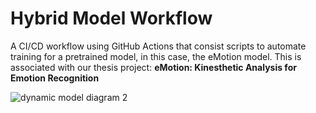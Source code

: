 # Hybrid Model Workflow

A CI/CD workflow using GitHub Actions that consist scripts to automate training for a pretrained model, in this case, the eMotion model. This is associated with our thesis project: **eMotion: Kinesthetic Analysis for Emotion Recognition**

![dynamic model diagram 2](https://github.com/user-attachments/assets/a152a8fd-0c32-4aa3-9a6a-e0a78741c1be)
 
